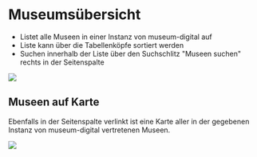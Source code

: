 # Museumsübersicht

- Listet alle Museen in einer Instanz von museum-digital auf
- Liste kann über die Tabellenköpfe sortiert werden
- Suchen innerhalb der Liste über den Suchschlitz "Museen suchen" rechts in der Seitenspalte

![](../../assets/frontend/Museen/Museumsuebersicht.avif)

## Museen auf Karte

Ebenfalls in der Seitenspalte verlinkt ist eine Karte aller in der gegebenen Instanz von museum-digital vertretenen Museen.

![](../../assets/frontend/Museen/Museen-auf-Karte.avif)
